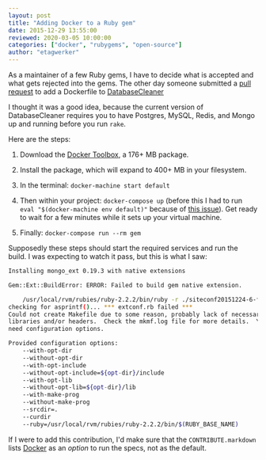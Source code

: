 ```yaml
---
layout: post
title: "Adding Docker to a Ruby gem"
date: 2015-12-29 13:55:00
reviewed: 2020-03-05 10:00:00
categories: ["docker", "rubygems", "open-source"]
author: "etagwerker"
---
```


As a maintainer of a few Ruby gems, I have to decide what is accepted and what gets rejected into the gems. The other day someone submitted a [pull request](https://github.com/DatabaseCleaner/database_cleaner/pull/384) to add a Dockerfile to [DatabaseCleaner](https://github.com/DatabaseCleaner/database_cleaner)

I thought it was a good idea, because the current version of DatabaseCleaner requires you to have Postgres, MySQL, Redis, and Mongo up and running before you run `rake`.

Here are the steps:

1. Download the [Docker Toolbox](https://www.docker.com/docker-toolbox), a 176+ MB package.

2. Install the package, which will expand to 400+ MB in your filesystem.

3. In the terminal: `docker-machine start default`

4. Then within your project: `docker-compose up` (before this I had to run `eval "$(docker-machine env default)"` because of [this issue](https://github.com/docker/compose/issues/2180#issuecomment-147766435)). Get ready to wait for a few minutes while it sets up your virtual machine.

5. Finally: `docker-compose run --rm gem`

<!--more-->

Supposedly these steps should start the required services and run the build. I was expecting to watch it pass, but this is what I saw:

```bash
Installing mongo_ext 0.19.3 with native extensions

Gem::Ext::BuildError: ERROR: Failed to build gem native extension.

    /usr/local/rvm/rubies/ruby-2.2.2/bin/ruby -r ./siteconf20151224-6-fhvc98.rb extconf.rb
checking for asprintf()... *** extconf.rb failed ***
Could not create Makefile due to some reason, probably lack of necessary
libraries and/or headers.  Check the mkmf.log file for more details.  You may
need configuration options.

Provided configuration options:
	--with-opt-dir
	--without-opt-dir
	--with-opt-include
	--without-opt-include=${opt-dir}/include
	--with-opt-lib
	--without-opt-lib=${opt-dir}/lib
	--with-make-prog
	--without-make-prog
	--srcdir=.
	--curdir
	--ruby=/usr/local/rvm/rubies/ruby-2.2.2/bin/$(RUBY_BASE_NAME)
```

If I were to add this contribution, I'd make sure that the `CONTRIBUTE.markdown` lists [Docker](https://www.docker.com) as an _option_ to run the specs, not as the default.
